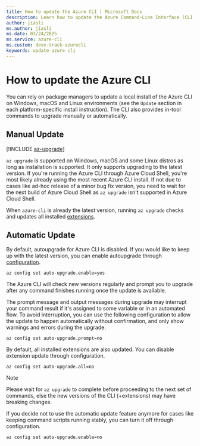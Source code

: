 ```yaml
---
title: How to update the Azure CLI | Microsoft Docs
description: Learn how to update the Azure Command-Line Interface (CLI) by performing a manual update or enabling autoupgrade for the CLI.
author: jiasli
ms.author: jiasli
ms.date: 03/24/2025
ms.service: azure-cli
ms.custom: devx-track-azurecli
keywords: update azure cli
---
```


# How to update the Azure CLI

You can rely on package managers to update a local install of the Azure CLI on Windows, macOS and Linux environments (see the `Update` section in each platform-specific install instruction). The CLI also provides in-tool commands to upgrade manually or automatically.

## Manual Update
[!INCLUDE [az-upgrade](includes/az-upgrade.md)]

`az upgrade` is supported on Windows, macOS and some Linux distros as long as installation is supported. It only supports upgrading to the latest version. If you're running the Azure CLI through Azure Cloud Shell, you're most likely already using the most recent Azure CLI install. If not due to cases like ad-hoc release of a minor bug fix version, you need to wait for the next build of Azure Cloud Shell as `az upgrade` isn't supported in Azure Cloud Shell.

When `azure-cli` is already the latest version, running `az upgrade` checks and updates all installed [extensions](azure-cli-extensions-overview.md).

## Automatic Update

By default, autoupgrade for Azure CLI is disabled. If you would like to keep up with the latest version, you can enable autoupgrade through [configuration](../../docs-ref-autogen/LTS-version/latest/config.yml).

```azurecli
az config set auto-upgrade.enable=yes
```

The Azure CLI will check new versions regularly and prompt you to upgrade after any command finishes running once the update is available.

The prompt message and output messages during upgrade may interrupt your command result if it's assigned to some variable or in an automated flow. To avoid interruption, you can use the following configuration to allow the update to happen automatically without confirmation, and only show warnings and errors during the upgrade.

```azurecli
az config set auto-upgrade.prompt=no
```

By default, all installed extensions are also updated. You can disable extension update through configuration.

```azurecli
az config set auto-upgrade.all=no
```

> [!NOTE]
> Please wait for `az upgrade` to complete before proceeding to the next set of commands, else the new versions of the CLI (+extensions) may have breaking changes.

If you decide not to use the automatic update feature anymore for cases like keeping command scripts running stably, you can turn it off through configuration.
```azurecli
az config set auto-upgrade.enable=no
```